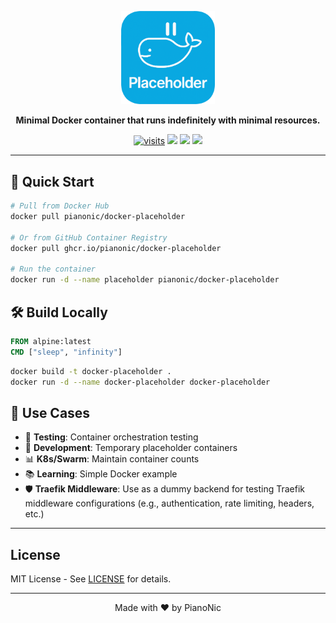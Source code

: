 <p align="center">
  <img src="./assets/logo.png" width="150" alt="Docker Placeholder" />
</p>
<p align="center">
  <strong>Minimal Docker container that runs indefinitely with minimal resources.</strong>
</p>
<p align="center">
  <a href="https://badgetrack.pianonic.ch/badge?tag=docker-placeholder&label=visits&color=5ea8dd&style=flat"><img src="https://badgetrack.pianonic.ch/badge?tag=docker-placeholder&label=visits&color=5ea8dd&style=flat" alt="visits" /></a>
  <a href="https://github.com/pianonic/docker-placeholder/blob/main/LICENSE"><img src="https://img.shields.io/github/license/pianonic/docker-placeholder?color=5ea8dd&label=License"/></a>
  <a href="https://github.com/pianonic/docker-placeholder/releases"><img src="https://img.shields.io/github/v/release/pianonic/docker-placeholder?include_prereleases&color=5ea8dd&label=Latest%20Release"/></a>
  <a href="https://github.com/pianonic/docker-placeholder?tab=readme-ov-file#-quick-start"><img src="https://img.shields.io/badge/Selfhost-Instructions-5ea8dd.svg"/></a>
</p>

---

## 🚀 Quick Start

```bash
# Pull from Docker Hub
docker pull pianonic/docker-placeholder

# Or from GitHub Container Registry
docker pull ghcr.io/pianonic/docker-placeholder

# Run the container
docker run -d --name placeholder pianonic/docker-placeholder
```

## 🛠️ Build Locally

```dockerfile
FROM alpine:latest
CMD ["sleep", "infinity"]
```

```bash
docker build -t docker-placeholder .
docker run -d --name docker-placeholder docker-placeholder
```

## 🎯 Use Cases

- 🧪 **Testing**: Container orchestration testing
- 🔧 **Development**: Temporary placeholder containers  
- 📊 **K8s/Swarm**: Maintain container counts
- 📚 **Learning**: Simple Docker example
- 🛡️ **Traefik Middleware**: Use as a dummy backend for testing Traefik middleware configurations (e.g., authentication, rate limiting, headers, etc.)

---

##  License

MIT License - See [LICENSE](LICENSE) for details.

---

<p align="center">Made with ❤️ by PianoNic</p>
